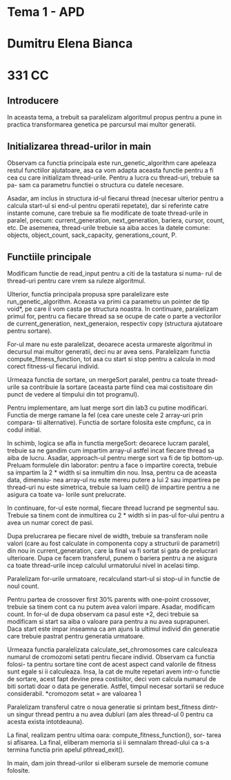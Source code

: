 # Tema 1 - APD
# Dumitru Elena Bianca
# 331 CC

## Introducere

In aceasta tema, a trebuit sa paralelizam algoritmul propus pentru a 
pune in practica transformarea genetica pe parcursul mai multor generatii.


## Initializarea thread-urilor in main

Observam ca functia principala este run_genetic_algorithm care apeleaza
restul functiilor ajutatoare, asa ca vom adapta aceasta functie pentru a fi cea
cu care initializam thread-urile. Pentru a lucra cu thread-uri, trebuie sa pa-
sam ca parametru functiei o structura cu datele necesare. <br />

Asadar, am inclus in structura id-ul fiecarui thread (necesar ulterior
pentru a calcula start-ul si end-ul pentru operatii repetate), dar si referinte
catre instante comune, care trebuie sa fie modificate de toate thread-urile in
paralel, precum: current_generation, next_generation, bariera, cursor, count, 
etc. De asemenea, thread-urile trebuie sa aiba acces la datele comune: objects,
object_count, sack_capacity, generations_count, P.


## Functiile principale

Modificam functie de read_input pentru a citi de la tastatura si numa-
rul de thread-uri pentru care vrem sa ruleze algoritmul. <br />

Ulterior, functia principala propusa spre paralelizare este
run_genetic_algorithm. Aceasta va primi ca parametru un pointer de tip void*,
pe care il vom casta pe structura noastra. In continuare, paralelizam primul
for, pentru ca fiecare thread sa se ocupe de cate o parte a vectorilor de
current_generation, next_generaion, respectiv copy (structura ajutatoare pentru
sortare). <br />

For-ul mare nu este paralelizat, deoarece acesta urmareste algoritmul in
decursul mai multor generatii, deci nu ar avea sens. Paralelizam functia 
compute_fitness_function, tot asa cu start si stop pentru a calcula in mod 
corect fitness-ul fiecarui individ. <br />

Urmeaza functia de sortare, un mergeSort paralel, pentru ca toate 
thread-urile sa contribuie la sortare (aceasta parte fiind cea mai costisitoare
din punct de vedere al timpului din tot programul). <br />

Pentru implementare, am luat merge sort din lab3 cu putine modificari.
Functia de merge ramane la fel (cea care uneste cele 2 array-uri prin compara-
tii alternative). Functia de sortare folosita este cmpfunc, ca in codul initial. <br />

In schimb, logica se afla in functia mergeSort: deoarece lucram paralel,
trebuie sa ne gandim cum impartim array-ul astfel incat fiecare thread sa aiba 
de lucru. Asadar, approach-ul pentru merge sort va fi de tip bottom-up. Preluam 
formulele din laborator: pentru a face o impartire corecta, trebuie sa impartim 
la 2 * width si sa inmultim din nou. Insa, pentru ca de aceasta data, dimensiu-
nea array-ul nu este mereu putere a lui 2 sau impartirea pe thread-uri nu este 
simetrica, trebuie sa luam ceil() de impartire pentru a ne asigura ca toate va-
lorile sunt prelucrate. <br />

In continuare, for-ul este normal, fiecare thread lucrand pe segmentul
sau. Trebuie sa tinem cont de inmultirea cu 2 * width si in pas-ul for-ului
pentru a avea un numar corect de pasi. <br />

Dupa prelucrarea pe fiecare nivel de width, trebuie sa transferam noile
valori (care au fost calculate in componenta copy a structurii de parametri)
din nou in current_generation, care la final va fi sortat si gata de prelucrari
ulterioare. Dupa ce facem transferul, punem o bariera pentru a ne asigura ca
toate thread-urile incep calculul urmatorului nivel in acelasi timp. <br />

Paralelizam for-urile urmatoare, recalculand start-ul si stop-ul in 
functie de noul count. <br />

Pentru partea de crossover first 30% parents with one-point crossover,
trebuie sa tinem cont ca nu putem avea valori impare. Asadar, modificam count.
In for-ul de dupa observam ca pasul este +2, deci trebuie sa modificam si start
sa aiba o valoare para pentru a nu avea suprapuneri. Daca start este impar inseamna ca am ajuns la ultimul individ din generatie care trebuie pastrat pentru generatia urmatoare. <br />

Urmeaza functia paralelizata calculate_set_chromosomes care calculeaza
numarul de cromozomi setati pentru fiecare individ. Observam ca functia folosi-
ta pentru sortare tine cont de acest aspect cand valorile de fitness sunt egale
si ii calculeaza. Insa, la cat de multe repetari avem intr-o functie de sortare,
acest fapt devine prea costisitor, deci vom calcula numarul de biti sortati
doar o data pe generatie. Astfel, timpul necesar sortarii se reduce considerabil.
*cromozom setat = are valoarea 1 <br />

Paralelizam transferul catre o noua generatie si printam best_fitness
dintr-un singur thread pentru a nu avea dubluri (am ales thread-ul 0 pentru ca
acesta exista intotdeauna). <br />

La final, realizam pentru ultima oara: compute_fitness_function(), sor-
tarea si afisarea. La final, eliberam memoria si ii semnalam thread-ului ca s-a
termina functia prin apelul pthread_exit(). <br />

In main, dam join thread-urilor si eliberam sursele de memorie comune 
folosite.


























